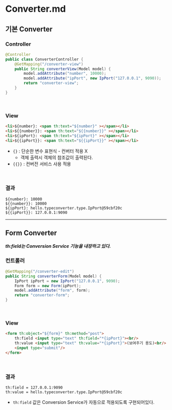 # Converter.md
## 기본 Converter
### Controller
```java
@Controller
public class ConverterController {
    @GetMapping("/converter-view")
    public String converterView(Model model) {
        model.addAttribute("number", 10000);
        model.addAttribute("ipPort", new IpPort("127.0.0.1", 9090));
        return "converter-view";
    }
}
```

<br>

### View
```html
<li>${number}: <span th:text="${number}" ></span></li>
<li>${{number}}: <span th:text="${{number}}" ></span></li>
<li>${ipPort}: <span th:text="${ipPort}" ></span></li>
<li>${{ipPort}}: <span th:text="${{ipPort}}" ></span></li>
```
- `{}` : 단순한 변수 표현식 - 컨버터 적용 X
  - 객체 출력시 객체의 참조값이 출력된다.
- `{{}}` : 컨버전 서비스 사용 적용

<br>

### 결과
    ${number}: 10000
    ${{number}}: 10000
    ${ipPort}: hello.typeconverter.type.IpPort@59cbf20c
    ${{ipPort}}: 127.0.0.1:9090

***
## Form Converter
***th:field는 Conversion Service 기능을 내장하고 있다.***
### 컨트롤러
```java
@GetMapping("/converter-edit")
public String converterForm(Model model) {
    IpPort ipPort = new IpPort("127.0.0.1", 9090);
    Form form = new Form(ipPort);
    model.addAttribute("form", form);
    return "converter-form";
}
```
<br>

### View
```html
<form th:object="${form}" th:method="post">
    th:field <input type="text" th:field="*{ipPort}"><br/>
    th:value <input type="text" th:value="*{ipPort}">(보여주기 용도)<br/>
    <input type="submit"/>
</form>
```

<br>

### 결과
    th:field = 127.0.0.1:9090
    th:value = hello.typeconverter.type.IpPort@59cbf20c

- `th:field` 값은 Conversion Service가 자동으로 적용되도록 구현되어있다.
